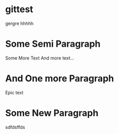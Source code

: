 # gittest

gergre
hhhhh

Some Semi Paragraph
===================
Some More Text
And more text...

# And One more Paragraph
Epic text

# Some New Paragraph
sdfdsffds
